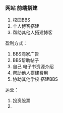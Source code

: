 ### 网站 前端搭建

1. 校园BBS
2. 个人博客搭建
3. 帮助其他人搭建博客

盈利方式：

1.  BBS商家广告
2.  BBS帮助帖子
3.  自己 电子书资源介绍
4.  帮助他人搭建费用
5.  协助其他学校 搭建BBS

运营：

1. 投资股票
2. 